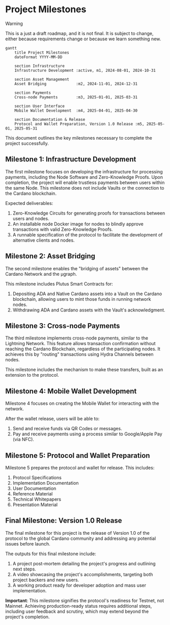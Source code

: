 # Project Milestones

> [!WARNING]  
> This is a just a draft roadmap, and it is not final. It is subject to change, either because requirements change or because we learn something new.

```mermaid
gantt
    title Project Milestones
    dateFormat YYYY-MM-DD

    section Infrastructure
    Infrastructure Development :active, m1, 2024-08-01, 2024-10-31

    section Asset Management
    Asset Bridging             :m2, 2024-11-01, 2024-12-31

    section Payments
    Cross-node Payments        :m3, 2025-01-01, 2025-03-31

    section User Interface
    Mobile Wallet Development  :m4, 2025-04-01, 2025-04-30

    section Documentation & Release
    Protocol and Wallet Preparation, Version 1.0 Release :m5, 2025-05-01, 2025-05-31
```

This document outlines the key milestones necessary to complete the project successfully.

## Milestone 1: Infrastructure Development

The first milestone focuses on developing the infrastructure for processing payments, including the Node Software and Zero-Knowledge Proofs. Upon completion, the project will enable trustless payments between users within the same Node. This milestone does not include Vaults or the connection to the Cardano blockchain.

Expected deliverables:

1. Zero-Knowledge Circuits for generating proofs for transactions between users and nodes.
2. An installable node Docker image for nodes to blindly approve transactions with valid Zero-Knowledge Proofs.
3. A runnable specification of the protocol to facilitate the development of alternative clients and nodes.

## Milestone 2: Asset Bridging

The second milestone enables the "bridging of assets" between the Cardano Network and the µgraph.

This milestone includes Plutus Smart Contracts for:

1. Depositing ADA and Native Cardano assets into a Vault on the Cardano blockchain, allowing users to mint those funds in running network nodes.
2. Withdrawing ADA and Cardano assets with the Vault's acknowledgment.

## Milestone 3: Cross-node Payments

The third milestone implements cross-node payments, similar to the Lightning Network. This feature allows transaction confirmation without reaching the Cardano Blockchain, regardless of the participating nodes. It achieves this by "routing" transactions using Hydra Channels between nodes.

This milestone includes the mechanism to make these transfers, built as an extension to the protocol.

## Milestone 4: Mobile Wallet Development

Milestone 4 focuses on creating the Mobile Wallet for interacting with the network.

After the wallet release, users will be able to:

1. Send and receive funds via QR Codes or messages.
2. Pay and receive payments using a process similar to Google/Apple Pay (via NFC).

## Milestone 5: Protocol and Wallet Preparation

Milestone 5 prepares the protocol and wallet for release. This includes:

1. Protocol Specifications
2. Implementation Documentation
3. User Documentation
4. Reference Material
5. Technical Whitepapers
6. Presentation Material

## Final Milestone: Version 1.0 Release

The final milestone for this project is the release of Version 1.0 of the protocol to the global Cardano community and addressing any potential issues before launch.

The outputs for this final milestone include:

1. A project post-mortem detailing the project's progress and outlining next steps.
2. A video showcasing the project's accomplishments, targeting both project backers and new users.
3. A working product ready for developer adoption and mass user implementation.

**Important**: This milestone signifies the protocol's readiness for Testnet, not Mainnet. Achieving production-ready status requires additional steps, including user feedback and scrutiny, which may extend beyond the project's completion.